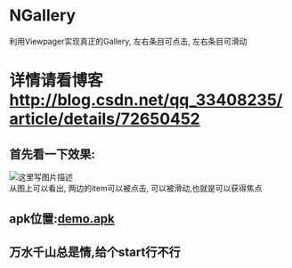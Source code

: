 # NGallery
利用Viewpager实现真正的Gallery, 左右条目可点击, 左右条目可滑动
# 详情请看博客 http://blog.csdn.net/qq_33408235/article/details/72650452
## 首先看一下效果:
![这里写图片描述](http://img.blog.csdn.net/20170524114217323?watermark/2/text/aHR0cDovL2Jsb2cuY3Nkbi5uZXQvcXFfMzM0MDgyMzU=/font/5a6L5L2T/fontsize/400/fill/I0JBQkFCMA==/dissolve/70/gravity/SouthEast)
<br>
从图上可以看出, 两边的item可以被点击, 可以被滑动,也就是可以获得焦点
## apk位置:[demo.apk](https://github.com/niezhiyang/NGallery/blob/master/app-debug.apk)
## 万水千山总是情,给个start行不行

